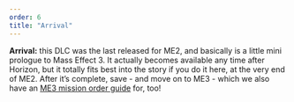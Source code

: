 ```yaml
---
order: 6
title: "Arrival"
--- 
```


**Arrival:** this DLC was the last released for ME2, and basically is a little mini prologue to Mass Effect 3. It actually becomes available any time after Horizon, but it totally fits best into the story if you do it here, at the very end of ME2. After it’s complete, save - and move on to ME3 - which we also have an [ME3 mission order guide](https://www.rpgsite.net/feature/11183-mass-effect-3-mission-order-best-sequence-for-all-priority-dlc-and-side-quests) for, too!
